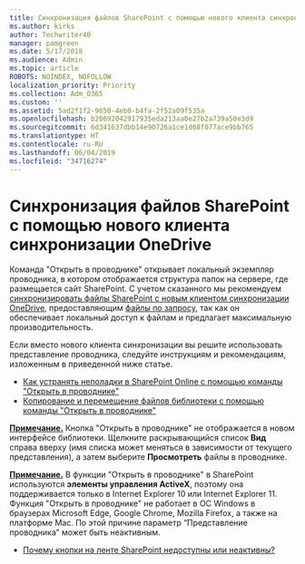 ```yaml
---
title: Синхронизация файлов SharePoint с помощью нового клиента синхронизации OneDrive
ms.author: kirks
author: Techwriter40
manager: pamgreen
ms.date: 5/17/2018
ms.audience: Admin
ms.topic: article
ROBOTS: NOINDEX, NOFOLLOW
localization_priority: Priority
ms.collection: Adm_O365
ms.custom: ''
ms.assetid: 5ad2f1f2-9650-4eb0-b4fa-2f52a09f535a
ms.openlocfilehash: b20692042917935eda213aa0e27b2a739a50e3d9
ms.sourcegitcommit: 6d341637dbb14e90726a1ce1d68f077ace9bb765
ms.translationtype: HT
ms.contentlocale: ru-RU
ms.lasthandoff: 06/04/2019
ms.locfileid: "34716274"
---
```

# <a name="sync-sharepoint-files-with-the-new-onedrive-sync-client"></a>Синхронизация файлов SharePoint с помощью нового клиента синхронизации OneDrive

<p>
  <span style="mso-bidi-font-family: Calibri; mso-bidi-theme-font: minor-latin;">Команда "Открыть в проводнике" открывает локальный экземпляр проводника, в котором отображается структура папок на сервере, где размещается сайт SharePoint. С учетом сказанного мы рекомендуем <a href="https://support.office.com/ru-RU/article/sync-sharepoint-files-with-the-new-onedrive-sync-client-6de9ede8-5b6e-4503-80b2-6190f3354a88">синхронизировать файлы SharePoint с новым клиентом синхронизации OneDrive</a>, предоставляющим <a href="https://support.office.com/ru-RU/article/learn-about-onedrive-files-on-demand-0e6860d3-d9f3-4971-b321-7092438fb38e">файлы по запросу</a>, так как он обеспечивает локальный доступ к файлам и предлагает максимальную производительность</span>.</p> <p><span style="mso-bidi-font-family: Calibri; mso-bidi-theme-font: minor-latin;">Если вместо нового клиента синхронизации вы решите использовать представление проводника, следуйте инструкциям и рекомендациям, изложенным в приведенной ниже статье.</span></p> <ul> <li>
  <span style="mso-bidi-font-family: Calibri; mso-bidi-theme-font: minor-latin;">
  <a href="https://support.office.com/ru-RU/article/How-to-use-the-Open-with-Explorer-command-to-troubleshoot-issues-in-SharePoint-Online-87155331-0c92-4224-a4c1-da5c21c4ade4">Как устранять неполадки в SharePoint Online с помощью команды "Открыть в проводнике"</a></span></li> <li>
  <span style="mso-bidi-font-family: Calibri; mso-bidi-theme-font: minor-latin;">
  <a href="https://support.office.com/ru-RU/article/copy-or-move-library-files-by-using-open-with-explorer-aaee7bfb-e2a1-42ee-8fc0-bcc0754f04d2">Копирование и перемещение файлов библиотеки с помощью команды "Открыть в проводнике"</a></span></li> </ul> <p><strong style="mso-bidi-font-weight: normal;"><u><span style="mso-bidi-font-family: Calibri; mso-bidi-theme-font: minor-latin;">Примечание.</span></u></strong><span style="mso-bidi-font-family: Calibri; mso-bidi-theme-font: minor-latin;"> Кнопка "Открыть в проводнике" не отображается в новом интерфейсе библиотеки. Щелкните раскрывающийся список <strong>Вид</strong> справа вверху (имя списка может меняться в зависимости от текущего представления), а затем выберите <strong>Просмотреть</strong> файлы в проводнике</span>.</p> <p><strong style="mso-bidi-font-weight: normal;"><u><span style="mso-bidi-font-family: Calibri; mso-bidi-theme-font: minor-latin;">Примечание.</span></u></strong><span style="mso-bidi-font-family: Calibri; mso-bidi-theme-font: minor-latin;"> В функции "Открыть в проводнике" в SharePoint используются <strong>элементы управления ActiveX</strong>, поэтому она поддерживается только в Internet Explorer 10 или Internet Explorer 11. Функция "Открыть в проводнике" не работает в ОС Windows в браузерах Microsoft Edge, Google Chrome, Mozilla Firefox, а также на платформе Mac. По этой причине параметр &ldquo;Представление проводника&rdquo; может быть неактивным.</span></p> <ul> <li>
  <span style="mso-bidi-font-family: Calibri; mso-bidi-theme-font: minor-latin;">
  <a href="https://support.office.com/ru-RU/article/Why-SharePoint-ribbon-buttons-are-unavailable-48b0939a-2efb-4e79-b5e8-b2c4cb5d04ca">Почему кнопки на ленте SharePoint недоступны или неактивны?</a></span></li> </ul> <p>&nbsp;</p>

  

